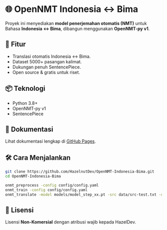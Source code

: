 # 🌐 OpenNMT Indonesia ↔ Bima

Proyek ini menyediakan **model penerjemahan otomatis (NMT)** untuk Bahasa **Indonesia ↔ Bima**, dibangun menggunakan **OpenNMT-py v1**.

## 🚀 Fitur
- Translasi otomatis Indonesia ↔ Bima.
- Dataset 5000+ pasangan kalimat.
- Dukungan penuh SentencePiece.
- Open source & gratis untuk riset.

## 📦 Teknologi
- Python 3.8+
- OpenNMT-py v1
- SentencePiece

## 📖 Dokumentasi
Lihat dokumentasi lengkap di [GitHub Pages](https://hazelnutdev.github.io/OpenNMT-Indonesia-Bima/).

## 🛠️ Cara Menjalankan
```bash
git clone https://github.com/HazelnutDev/OpenNMT-Indonesia-Bima.git
cd OpenNMT-Indonesia-Bima

onmt_preprocess -config config/config.yaml
onmt_train -config config/config.yaml
onmt_translate -model models/model_step_xx.pt -src data/src-test.txt -output pred.txt
```

## 📜 Lisensi
Lisensi **Non-Komersial** dengan atribusi wajib kepada HazelDev.
